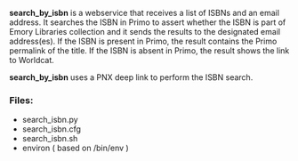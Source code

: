 **search_by_isbn** is a webservice that receives a list of ISBNs and
an email address. It searches the ISBN in Primo to assert whether the
ISBN is part of Emory Libraries collection and it sends the results
to the designated email address(es).
If the ISBN is present in Primo, the result contains the Primo 
permalink of the title. If the ISBN is absent in Primo, the result
shows the link to Worldcat.

**search_by_isbn** uses a PNX deep link to perform the ISBN search.

### Files:
 - search_isbn.py
 - search_isbn.cfg
 - search_isbn.sh
 - environ ( based on /bin/env )
 
